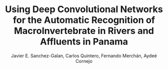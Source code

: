 ---
paperId: 24
author: Javier E. Sanchez-Galan, Carlos Quintero, Fernando Merchán, Aydeé Cornejo
publicationauthor: Sanchez-Galan, J. E. et al.
title: Using Deep Convolutional Networks for the Automatic Recognition of MacroInvertebrate in Rivers and Affluents in Panama
pitch: https://youtu.be/JzJxnoS2_Vc?list=PLldrX-tcWesPs3UXagQ38Dx7POaxGvcNV&t=8407
pdf: Oral_Javier_Sanchez-Galan.pdf
poster: --
slide: Slide_Javier_Sanchez-Galan.pdf
alt: --
type: Oral & Poster
topic: Machine Learning Applications
link: https://doi.org/10.52591/lxai201812037
conference: neurips
year: 2018
tags: neurips-2018-op
location: Montreal, Canada
---